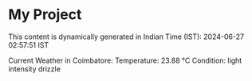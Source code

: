 # My Project

This content is dynamically generated in Indian Time (IST): 2024-06-27 02:57:51 IST


Current Weather in Coimbatore:
Temperature: 23.88 °C
Condition: light intensity drizzle
